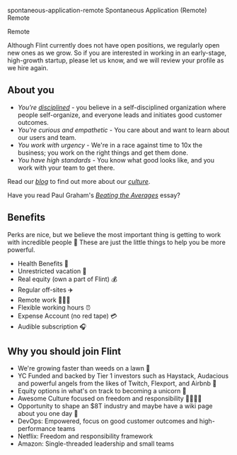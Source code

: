 spontaneous-application-remote
Spontaneous Application (Remote)
Remote



Remote


Although Flint currently does not have open positions, we regularly open new ones as we grow. So if you are interested in working in an early-stage, high-growth startup, please let us know, and we will review your profile as we hire again.

## About you
- _You're [disciplined](https://www.jimcollins.com/concepts/a-culture-of-discipline.html)_ - you believe in a self-disciplined organization where people self-organize, and everyone leads and initiates good customer outcomes.
- _You're curious and empathetic_ - You care about and want to learn about our users and team.
- _You work with urgency_ - We're in a race against time to 10x the business; you work on the right things and get them done.
- _You have high standards_ - You know what good looks like, and you work with your team to get there.

Read our _[blog](https://withflint.com/blog)_ to find out more about our _[culture](https://withflint.com/blog/culture)_.

Have you read Paul Graham's _[Beating the Averages](http://www.paulgraham.com/avg.html)_ essay?

## Benefits

Perks are nice, but we believe the most important thing is getting to work with incredible people 🤗 These are just the little things to help you be more powerful.

- Health Benefits 🏥
- Unrestricted vacation 🌴
- Real equity (own a part of Flint) 💰
- Regular off-sites ✈️
- Remote work 👩🏽‍💻
- Flexible working hours ⏰
- Expense Account (no red tape) 💳
- Audible subscription 🎧


## Why you should join Flint
- We're growing faster than weeds on a lawn 🌱
- YC Funded and backed by Tier 1 investors such as Haystack, Audacious and powerful angels from the likes of Twitch, Flexport, and Airbnb 💸
- Equity options in what's on track to becoming a unicorn 🦄
- Awesome Culture focused on freedom and responsibility 👨‍👩‍👧‍👦
- Opportunity to shape an $8T industry and maybe have a wiki page about you one day 📜
- DevOps: Empowered, focus on good customer outcomes and high-performance teams
- Netflix: Freedom and responsibility framework
- Amazon: Single-threaded leadership and small teams
